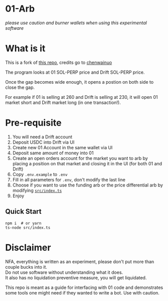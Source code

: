 # 01-Arb

*please use caution and burner wallets when using this experimental software*

# What is it

This is a fork of [this repo](https://github.com/chenwainuo/drifting-mango/tree/master/src), credits go to [chenwainuo](https://github.com/chenwainuo)

The program looks at 01 SOL-PERP price and Drift SOL-PERP price. 

Once the gap becomes wide enough, it opens a postion on both side to close the gap.

For example if 01 is selling at 260 and Drift is selling at 230, it will open 01 market short and Drift market long (in one transaction!).

# Pre-requisite

1. You will need a Drift account
2. Deposit USDC into Drift via UI
3. Create new 01 Account in the same wallet via UI
4. Deposit same amount of money into 01
5. Create an open orders account for the market you want to arb by placing a position on that market and closing it in the UI (for both 01 and Drift)
6. Copy `.env.example` to `.env`
7. Fill in all parameters for `.env`, don't modify the last line
8. Choose if you want to use the funding arb or the price differential arb by modifying [`src/index.ts`](src/index.ts)
9. Enjoy 

Quick Start
----
```
npm i  # or yarn
ts-node src/index.ts
```

# Disclaimer

NFA, everything is written as an experiment, please don't put more than couple bucks into it.  
Do not use software without understanding what it does.  
It also has no liquidation preventive measure, you will get liquidated.

This repo is meant as a guide for interfacing with 01 code and demonstrates some tools one might need if they wanted to write a bot.
Use with caution.